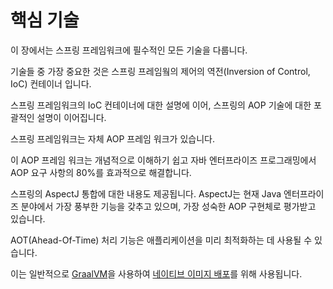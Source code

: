 # 핵심 기술

이 장에서는 스프링 프레임워크에 필수적인 모든 기술을 다룹니다.

기술들 중 가장 중요한 것은 스프링 프레임웤의 제어의 역전(Inversion of Control, IoC) 컨테이너 입니다.

스프링 프레임워크의 IoC 컨테이너에 대한 설명에 이어, 스프링의 AOP 기술에 대한 포괄적인 설명이 이어집니다.

스프링 프레임워크는 자체 AOP 프레임 워크가 있습니다.

이 AOP 프레임 워크는 개념적으로 이해하기 쉽고 자바 엔터프라이즈 프로그래밍에서 AOP 요구 사항의 80%를 효과적으로 해결합니다.

스프링의 AspectJ 통합에 대한 내용도 제공됩니다. AspectJ는 현재 Java 엔터프라이즈 분야에서 가장 풍부한 기능을 갖추고 있으며, 가장 성숙한 AOP 구현체로 평가받고 있습니다.

AOT(Ahead-Of-Time) 처리 기능은 애플리케이션을 미리 최적화하는 데 사용될 수 있습니다.

이는 일반적으로 [GraalVM](https://www.graalvm.org/)을 사용하여 [네이티브 이미지 배포](packaging/graalvm-native-images/)를 위해 사용됩니다.